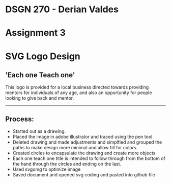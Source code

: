 # DSGN 270 - Derian Valdes
# Assignment 3
# SVG Logo Design
## 'Each one Teach one'
This logo is provided for a local business directed towards providing mentors for individuals of any age, and also an opportunity for people looking to give back and mentor.

---

## Process:
- Started out as a drawing.
- Placed the image in adobe illustrator and traced using the pen tool.
- Deleted drawing and made adjustments and simplfied and grouped the paths to make design more minimal and allow fill for colors.
- Created circles to encapsulate the drawing and create more objects
- Each one teach one title is intended to follow through from the bottom of the hand through the circles and ending on the last.
- Used svgomg to optimize image
- Saved document and opened svg coding and pasted into github file



